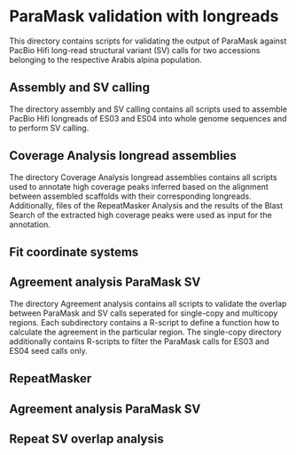 # ParaMask validation with longreads
This directory contains scripts for validating the output of ParaMask against PacBio Hifi long-read structural variant (SV) calls for two accessions belonging to the respective Arabis alpina population.

## Assembly and SV calling
The directory assembly and SV calling contains all scripts used to assemble PacBio Hifi longreads of ES03 and ES04 into whole genome sequences and to perform SV calling. 

## Coverage Analysis longread assemblies 
The directory Coverage Analysis longread assemblies contains all scripts used to annotate high coverage peaks inferred based on the alignment between assembled scaffolds with their corresponding longreads. Additionally, files of the RepeatMasker Analysis and the results of the Blast Search of the extracted high coverage peaks were used as input for the annotation. 

## Fit coordinate systems

## Agreement analysis ParaMask SV
The directory Agreement analysis contains all scripts to validate the overlap between ParaMask and SV calls seperated for single-copy and multicopy regions. Each subdirectory contains a R-script to define a function how to calculate the agreement in the particular region. The single-copy directory additionally contains R-scripts to filter the ParaMask calls for ES03 and ES04 seed calls only. 

## RepeatMasker

## Agreement analysis ParaMask SV 

## Repeat SV overlap analysis


